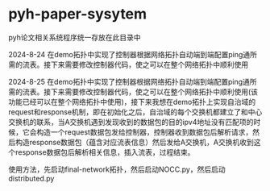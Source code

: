 # pyh-paper-sysytem
pyh论文相关系统程序统一存放在此目录中

2024-8-24 在demo拓扑中实现了控制器根据网络拓扑自动端到端配置ping通所需的流表。接下来需要修改控制器代码，使之可以在整个网络拓扑中顺利使用

2024-8-25 在demo拓扑中实现了控制器根据网络拓扑自动端到端配置ping通所需的流表。接下来需要修改控制器代码，使之可以在整个网络拓扑中顺利使用(该功能已经可以在整个网络拓扑中使用)，接下来我想在demo拓扑上实现自治域的request和response机制，即在初始化之后，自治域的每个交换机都建立了和中心交换机的联系，当A交换机遇到发现收到的数据包的目的ipv4地址没有匹配项的时候，它会构造一个request数据包发给控制器，控制器收到数据包后解析请求，然后构造response数据包（蕴含对应流表信息）然后发给A交换机，A交换机收到这个response数据包后解析相关信息，插入流表，过程结束。


使用方法，先启动final-network拓扑，然后启动NOCC.py，然后启动distributed.py